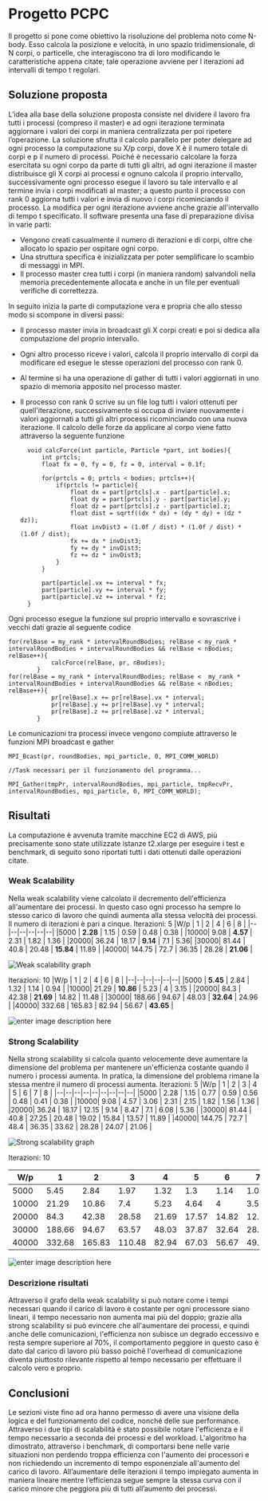 ﻿# Progetto PCPC
Il progetto si pone come obiettivo la risoluzione del problema noto come N-body. Esso calcola la posizione e velocità, in uno spazio tridimensionale, di N corpi, o particelle, che interagiscono tra di loro modificando le caratteristiche appena citate; tale operazione avviene per I iterazioni ad intervalli di tempo t regolari.

## Soluzione proposta
L’idea alla base della soluzione proposta consiste nel dividere il lavoro fra tutti i processi (compreso il master) e ad ogni iterazione terminata aggiornare i valori dei corpi in maniera centralizzata per poi ripetere l’operazione.
La soluzione sfrutta il calcolo parallelo per poter delegare ad ogni processo la computazione su X/p corpi, dove X è il numero totale di corpi e p il numero di processi. Poiché è necessario calcolare la forza esercitata su ogni corpo da parte di tutti gli altri, ad ogni iterazione il master distribuisce gli X corpi ai processi e ognuno calcola il proprio intervallo, successivamente ogni processo esegue il lavoro su tale intervallo e al termine invia i corpi modificati al master; a questo punto il processo con rank 0 aggiorna tutti i valori e invia di nuovo i corpi ricominciando il processo. La modifica per ogni iterazione avviene anche grazie all'intervallo di tempo t specificato.
Il software presenta una fase di preparazione divisa in varie parti:

- Vengono creati casualmente il numero di iterazioni e di corpi, oltre che allocato lo spazio per ospitare ogni corpo.
- Una struttura specifica è inizializzata per poter semplificare lo scambio di messaggi in MPI.
- Il processo master crea tutti i corpi (in maniera random) salvandoli nella memoria precedentemente allocata e anche in un file per eventuali verifiche di correttezza.

In seguito inizia la parte di computazione vera e propria che allo stesso modo si scompone in diversi passi:

- Il processo master invia in broadcast gli X corpi creati e poi si dedica alla computazione del proprio intervallo.
- Ogni altro processo riceve i valori, calcola il proprio intervallo di corpi da modificare ed esegue le stesse operazioni del processo con rank 0.
-  Al termine si ha una operazione di gather di tutti i valori aggiornati in uno spazio di memoria apposito nel processo master.
- Il processo con rank 0 scrive su un file log tutti i valori ottenuti per quell'iterazione, successivamente si occupa di inviare nuovamente i valori aggiornati a tutti gli altri processi ricominciando con una nuova iterazione.
Il calcolo delle forze da applicare al corpo viene fatto attraverso la seguente funzione

	    void calcForce(int particle, Particle *part, int bodies){
			int prtcls;
			float fx = 0, fy = 0, fz = 0, interval = 0.1f;

			for(prtcls = 0; prtcls < bodies; prtcls++){
				if(prtcls != particle){
					float dx = part[prtcls].x - part[particle].x;
					float dy = part[prtcls].y - part[particle].y;
					float dz = part[prtcls].z - part[particle].z;
					float dist = sqrtf((dx * dx) + (dy * dy) + (dz * dz));
					float invDist3 = (1.0f / dist) * (1.0f / dist) * (1.0f / dist);
					fx += dx * invDist3;
					fy += dy * invDist3;
					fz += dz * invDist3;
				}
			}

			part[particle].vx += interval * fx;
			part[particle].vy += interval * fy;
			part[particle].vz += interval * fz;
		}
Ogni processo esegue la funzione sul proprio intervallo e sovrascrive i vecchi dati grazie al seguente codice

    for(relBase = my_rank * intervalRoundBodies; relBase < my_rank * intervalRoundBodies + intervalRoundBodies && relBase < nBodies; relBase++){
				calcForce(relBase, pr, nBodies);
			}
	for(relBase = my_rank * intervalRoundBodies; relBase <  my_rank * intervalRoundBodies + intervalRoundBodies && relBase < nBodies; relBase++){
				pr[relBase].x += pr[relBase].vx * interval;
				pr[relBase].y += pr[relBase].vy * interval;
				pr[relBase].z += pr[relBase].vz * interval;
			}
Le comunicazioni tra processi invece vengono compiute attraverso le funzioni MPI broadcast e gather

    MPI_Bcast(pr, roundBodies, mpi_particle, 0, MPI_COMM_WORLD)
    
    //Task necessari per il funzionamento del programma...
    
    MPI_Gather(tmpPr, intervalRoundBodies, mpi_particle, tmpRecvPr, intervalRoundBodies, mpi_particle, 0, MPI_COMM_WORLD);

## Risultati

La computazione è avvenuta tramite macchine EC2 di AWS, più precisamente sono state utilizzate istanze t2.xlarge per eseguire i test e benchmark, di seguito sono riportati tutti i dati ottenuti dalle operazioni citate.

### Weak Scalability

Nella weak scalability viene calcolato il decremento dell'efficienza all'aumentare dei processi. In questo caso ogni processo ha sempre lo stesso carico di lavoro che quindi aumenta alla stessa velocità dei processi. Il numero di iterazioni è pari a cinque.
Iterazioni: 5
|W/p  | 1 | 2 | 4 | 6 | 8 |
|--|--|--|--|--|--|
|5000 | **2.28** | 1.15 | 0.59 | 0.48 | 0.38 |
|10000| 9.08 | **4.57** | 2.31 | 1.82 | 1.36 |
|20000| 36.24 | 18.17 | **9.14** | 7.1 | 5.36|
|30000| 81.44 | 40.8 | 20.48 | **15.84** | 11.89 |
|40000| 144.75 | 72.7 | 36.35 | 28.28 | **21.06** |

![Weak scalability graph](https://github.com/Fulvio97/Nbody_mpi/blob/master/Weak%20scalability.jpg?raw=true)

Iterazioni: 10
|W/p  | 1 | 2 | 4 | 6 | 8 |
|--|--|--|--|--|--|
|5000 | **5.45** | 2.84 | 1.32 | 1.14 | 0.94 |
|10000| 21.29 | **10.86** | 5.23 | 4 | 3.15 |
|20000| 84.3 | 42.38 | **21.69** | 14.82 | 11.48 |
|30000| 188.66 | 94.67 | 48.03 | **32.64** | 24.96 |
|40000| 332.68 | 165.83 | 82.94 | 56.67 | **43.65** |

![enter image description here](https://github.com/Fulvio97/Nbody_mpi/blob/master/Weak.jpg?raw=true)

### Strong Scalability
Nella strong scalability si calcola quanto velocemente deve aumentare la dimensione del problema per mantenere un'efficienza costante quando il numero i processi aumenta. In pratica, la dimensione del problema rimane la stessa mentre il numero di processi aumenta.
Iterazioni: 5
|W/p  | 1 | 2 | 3 | 4 | 5 | 6 | 7 | 8 |
|--|--|--|--|--|--|--|--|--|
|5000 | 2.28 | 1.15 | 0.77 | 0.59 | 0.56 | 0.48 | 0.41 | 0.38 |
|10000| 9.08 | 4.57 | 3.06 | 2.31 | 2.15 | 1.82 | 1.56 | 1.36 |
|20000| 36.24 | 18.17 | 12.15 | 9.14 | 8.47 | 7.1 | 6.08 | 5.36 |
|30000| 81.44 | 40.8 | 27.25 | 20.48 | 19.02 | 15.84 | 13.57 | 11.89 |
|40000| 144.75 | 72.7 | 48.4 | 36.35 | 33.62 | 28.28 | 24.07 | 21.06 |

![Strong scalability graph](https://github.com/Fulvio97/Nbody_mpi/blob/master/Strong%20scalability.jpg?raw=true)

Iterazioni: 10

|W/p  | 1 | 2 | 3 | 4 | 5 | 6 | 7 | 8 |
|--|--|--|--|--|--|--|--|--|
|5000 | 5.45 | 2.84 | 1.97 | 1.32 | 1.3 | 1.14 | 1.02 | 0.94 |
|10000| 21.29 | 10.86 | 7.4 | 5.23 | 4.64 | 4 | 3.5 | 3.15 |
|20000| 84.3 | 42.38 | 28.58 | 21.69 | 17.57 | 14.82 | 12.92 | 11.48 |
|30000| 188.66 | 94.67 | 63.57 | 48.03 | 37.87 | 32.64 | 28.21 | 24.96 |
|40000| 332.68 | 165.83 | 110.48 | 82.94 | 67.03 | 56.67 | 49.45 | 43.65 |

![enter image description here](https://github.com/Fulvio97/Nbody_mpi/blob/master/Strong.jpg?raw=true)
### Descrizione risultati
Attraverso il grafo della weak scalability si può notare come i tempi necessari quando il carico di lavoro è costante per ogni processore siano lineari, il tempo necessario non aumenta mai più del doppio; grazie alla strong scalability si può evincere che all'aumentare dei processi, e quindi anche delle comunicazioni, l'efficienza non subisce un degrado eccessivo e resta sempre superiore al 70%, il comportamento peggiore in questo caso è dato dal carico di lavoro più basso poiché l'overhead di comunicazione diventa piuttosto rilevante rispetto al tempo necessario per effettuare il calcolo vero e proprio.

## Conclusioni

Le sezioni viste fino ad ora hanno permesso di avere una visione della logica e del funzionamento del codice, nonché delle sue performance. Attraverso i due tipi di scalabilità è stato possibile notare l'efficienza e il tempo necessario a seconda dei processi e del workload. L'algoritmo ha dimostrato, attraverso i benchmark, di comportarsi bene nelle varie situazioni non perdendo troppa efficienza con l'aumento dei processori e non richiedendo un incremento di tempo esponenziale all'aumento del carico di lavoro. All’aumentare delle iterazioni il tempo impiegato aumenta in maniera lineare mentre l’efficienza segue sempre la stessa curva con il carico minore che peggiora più di tutti all’aumento dei processi.

